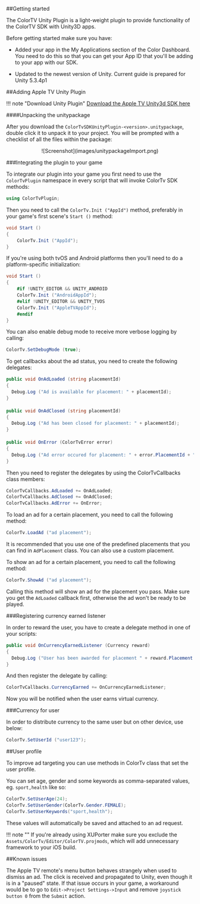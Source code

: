 ##Getting started

The ColorTV Unity Plugin is a light-weight plugin to provide functionality of the ColorTV SDK with Unity3D apps.

Before getting started make sure you have: 

* Added your app in the My Applications section of the Color Dashboard. You need to do this so that you can get your App ID that you'll be adding to your app with our SDK.

* Updated to the newest version of Unity. Current guide is prepared for Unity 5.3.4p1

##Adding Apple TV Unity Plugin

!!! note "Download Unity Plugin"
    [Download the Apple TV Unity3d SDK here](https://bintray.com/colortv/unity-plugin/unity-plugin/view)

####Unpacking the unitypackage

After you download the `ColorTvSDKUnityPlugin-<version>.unitypackage`, double click it to unpack it to your project. You will be prompted with a checklist of all the files within the package:

<center>![Screenshot](images/unitypackageImport.png)</center>

###Integrating the plugin to your game

To integrate our plugin into your game you first need to use the `ColorTvPlugin` namespace in every script that will invoke ColorTv SDK methods:

```csharp
using ColorTvPlugin;
```

Then you need to call the `ColorTv.Init ("AppId")` method, preferably in your game's first scene's `Start ()` method:

```csharp
void Start ()
{
    ColorTv.Init ("AppId");
}
```

If you're using both tvOS and Android platforms then you'll need to do a platform-specific initialization:

```csharp
void Start ()
{
    #if !UNITY_EDITOR && UNITY_ANDROID
    ColorTv.Init ("AndroidAppId");
    #elif !UNITY_EDITOR && UNITY_TVOS
    ColorTv.Init ("AppleTVAppId");
    #endif
}
```

You can also enable debug mode to receive more verbose logging by calling:

```csharp
ColorTv.SetDebugMode (true);
```

To get callbacks about the ad status, you need to create the following delegates:

```csharp
public void OnAdLoaded (string placementId)
{
  Debug.Log ("Ad is available for placement: " + placementId);
}
    
public void OnAdClosed (string placementId)
{
  Debug.Log ("Ad has been closed for placement: " + placementId);
}
    
public void OnError (ColorTvError error)
{
  Debug.Log ("Ad error occured for placement: " + error.PlacementId + ", with error code: " + error.ErrorCode + " and error message: " + error.ErrorMessage);
}
```

Then you need to register the delegates by using the ColorTvCallbacks class members:

```csharp
ColorTvCallbacks.AdLoaded += OnAdLoaded;
ColorTvCallbacks.AdClosed += OnAdClosed;
ColorTvCallbacks.AdError += OnError;
```

To load an ad for a certain placement, you need to call the following method:

```csharp
ColorTv.LoadAd ("ad placement");
```

It is recommended that you use one of the predefined placements that you can find in `AdPlacement` class. You can also use a custom placement.

To show an ad for a certain placement, you need to call the following method:

```csharp
ColorTv.ShowAd ("ad placement");
```

Calling this method will show an ad for the placement you pass. Make sure you get the `AdLoaded` callback first, otherwise the ad won't be ready to be played.

###Registering currency earned listener

In order to reward the user, you have to create a delegate method in one of your scripts:

```csharp
public void OnCurrencyEarnedListener (Currency reward)
{
  Debug.Log ("User has been awarded for placement " + reward.Placement + ": " + reward.Amount + " x " + reward.Type);
}
```

And then register the delegate by calling:

```csharp
ColorTvCallbacks.CurrencyEarned += OnCurrencyEarnedListener;
```

Now you will be notified when the user earns virtual currency.

###Currency for user

In order to distribute currency to the same user but on other device, use below:

```csharp
ColorTv.SetUserId ("user123");
```

##User profile
 
To improve ad targeting you can use methods in ColorTv class that set the user profile.

You can set age, gender and some keywords as comma-separated values, eg. `sport,health` like so:

```csharp
ColorTv.SetUserAge(24);
ColorTv.SetUserGender(ColorTv.Gender.FEMALE);
ColorTv.SetUserKeywords("sport,health");
```

These values will automatically be saved and attached to an ad request.

!!! note ""
    If you're already using XUPorter make sure you exclude the `Assets/ColorTv/Editor/ColorTV.projmods`, which will add unnecessary framework to your iOS build.

##Known issues

The Apple TV remote's menu button behaves strangely when used to dismiss an ad. The click is received and propagated to Unity, even though it is in a "paused" state. If that issue occurs in your game, a workaround would be to go to `Edit->Project Settings->Input` and remove `joystick button 0` from the `Submit` action.
